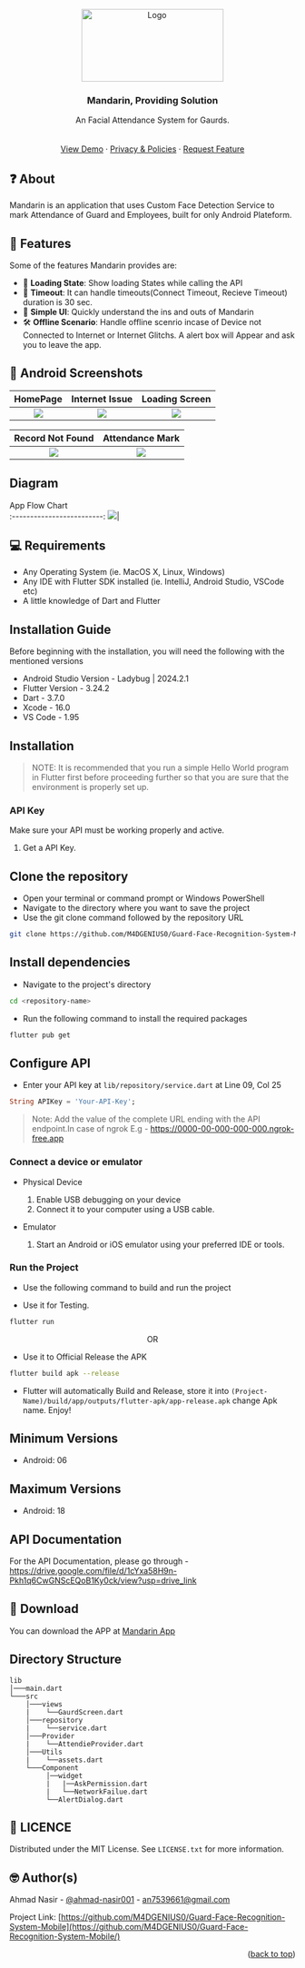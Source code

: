 
<!-- PROJECT LOGO -->
<br />
<div align="center">
  <img src="https://github.com/M4DGENIUS0/Guard-Face-Recognition-System-Mobile/blob/master/assets/logo.png?raw=true" alt="Logo" style="width:250px;height:128px;">

  <h3 align="center">Mandarin, Providing Solution</h3>

  <p align="center">
    An Facial Attendance System for Gaurds.
    <br />
<!--     <a href="https://github.com/M4DGENIUS0/Guard-Face-Recognition-System-Mobile/"><strong>Explore the docs »</strong></a> -->
    <br />
    <br />
    <a href="">View Demo</a>
    ·
    <a href="">Privacy & Policies</a>
    ·
    <a href="">Request Feature</a>
  </p>
</div>




## ❓ About

Mandarin is an application that uses Custom Face Detection Service to mark Attendance of Guard and Employees, built for only Android Plateform.


## 💪 Features

Some of the features Mandarin provides are:

- 💉 **Loading State**: Show loading States while calling the API
- 📱 **Timeout**: It can handle timeouts(Connect Timeout, Recieve Timeout) duration is 30 sec.
- 🤗 **Simple UI**: Quickly understand the ins and outs of Mandarin
- 🛠️ **Offline Scenario**: Handle offline scenrio incase of Device not Connected to Internet or Internet Glitchs. A alert box will Appear and ask you to leave the app.

## 📸 Android Screenshots

  HomePage                 |      Internet Issue       |    Loading Screen
:-------------------------:|:-------------------------:|:-------------------------:
![](https://github.com/M4DGENIUS0/Guard-Face-Recognition-System-Mobile/blob/master/assets/Home%20Screen.jpeg?raw=true)|![](https://github.com/M4DGENIUS0/Guard-Face-Recognition-System-Mobile/blob/master/assets/Internet%20Connectivity%20Issue.jpeg?raw=true)|![](https://github.com/M4DGENIUS0/Guard-Face-Recognition-System-Mobile/blob/master/assets/Status%20Checking.jpeg?raw=true)

  Record Not Found         |  Attendance Mark          
:-------------------------:|:-------------------------:
![](https://github.com/M4DGENIUS0/Guard-Face-Recognition-System-Mobile/blob/master/assets/record%20not%20found.jpeg?raw=true)|![](https://github.com/M4DGENIUS0/Guard-Face-Recognition-System-Mobile/blob/master/assets/Success.jpeg?raw=true)|

## Diagram 
  App Flow Chart               
:-------------------------:
![](https://github.com/M4DGENIUS0/Guard-Face-Recognition-System-Mobile/blob/master/assets/Documentation/diagram.png?raw=true)|



<!-- GETTING STARTED -->
## 💻 Requirements

- Any Operating System (ie. MacOS X, Linux, Windows)
- Any IDE with Flutter SDK installed (ie. IntelliJ, Android Studio, VSCode etc)
- A little knowledge of Dart and Flutter

## Installation Guide

Before beginning with the installation, you will need the following with the mentioned versions

- Android Studio Version - Ladybug | 2024.2.1
- Flutter Version - 3.24.2
- Dart - 3.7.0
- Xcode - 16.0
- VS Code - 1.95



## Installation

> NOTE: It is recommended that you run a simple Hello World program in Flutter first before proceeding further so that you are sure that the environment is properly set up.

### API Key

Make sure your API must be working properly and active.

1. Get a API Key.

## Clone the repository

- Open your terminal or command prompt or Windows PowerShell
- Navigate to the directory where you want to save the project
- Use the git clone command followed by the repository URL

```sh
git clone https://github.com/M4DGENIUS0/Guard-Face-Recognition-System-Mobile.git
```
## Install dependencies

- Navigate to the project's directory

```sh
cd <repository-name>
```

- Run the following command to install the required packages

```sh
flutter pub get
```
## Configure API

- Enter your API key at `lib/repository/service.dart` at Line 09, Col 25

```dart
String APIKey = 'Your-API-Key';
```
   
> Note: Add the value of the complete URL ending with the API endpoint.In case of ngrok  E.g - https://0000-00-000-000-000.ngrok-free.app

### Connect a device or emulator

* Physical Device

  1. Enable USB debugging on your device
  2. Connect it to your computer using a USB cable.

* Emulator

  1. Start an Android or iOS emulator using your preferred IDE or tools.

### Run the Project

- Use the following command to build and run the project

- Use it for Testing.
```sh
flutter run
```
<p align="center">OR</p>

- Use it to Official Release the APK

```sh
flutter build apk --release
```
- Flutter will automatically Build and Release, store it into `(Project-Name)/build/app/outputs/flutter-apk/app-release.apk` change Apk name. Enjoy! 

## Minimum Versions

- Android: 06
  
## Maximum Versions

- Android: 18

## API Documentation

For the API Documentation, please go through - https://drive.google.com/file/d/1cYxa58H9n-Pkh1q6CwGNScEQoB1Ky0ck/view?usp=drive_link

## 🔽 Download

You can download the APP at [Mandarin App](https://drive.google.com/file/d/1wItp35WbRITIzUVU9NFWrXjEDdeSBs6s/view?usp=drive_link) 

## Directory Structure
```
lib
│───main.dart    
└───src
    │───views
    |    └──GaurdScreen.dart
    │───repository    
    |    └──service.dart
    │───Provider
    |    └──AttendieProvider.dart
    │───Utils
    |    └──assets.dart
    └───Component
         │──widget
         |   |──AskPermission.dart
         |   └──NetworkFailue.dart
         └──AlertDialog.dart
```


<!-- LICENSE -->
## 🔖 LICENCE

Distributed under the MIT License. See `LICENSE.txt` for more information.



<!-- CONTACT -->
## 🤓 Author(s)

Ahmad Nasir - [@ahmad-nasir001](https://linkedin.com/in/ahmad-nasir001) - an7539661@gmail.com

Project Link: [https://github.com/M4DGENIUS0/Guard-Face-Recognition-System-Mobile](https://github.com/M4DGENIUS0/Guard-Face-Recognition-System-Mobile/)

<p align="right">(<a href="#readme-top">back to top</a>)</p>



